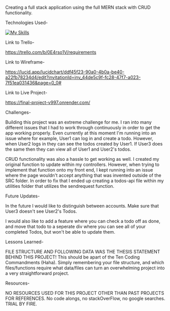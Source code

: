 Creating a full stack application using the full MERN stack with CRUD functionality.

Technologies Used-

[![My Skills](https://skills.thijs.gg/icons?i=mongodb,express,react,nodejs)](https://skills.thijs.gg)

Link to Trello-

https://trello.com/b/0E4rso1V/requirements

Link to Wireframe-

https://lucid.app/lucidchart/ddf45f23-90a0-4b0a-be40-a22fb78234d4/edit?invitationId=inv_44de5c9f-fc28-47f7-a023-7f51ea031436&page=0_0#

Link to Live Project-

https://final-project-v997.onrender.com/

Challenges-

Building this project was an extreme challenge for me. I ran into many different issues that I had to work through continuously in order to get the app working properly. Even currently at this moment I'm running into an issue where for example, User1 can log in and create a todo. However, when User2 logs in they can see the todos created by User1. If User3 does the same then they can view all of User1 and User2's todos.

CRUD functionality was also a hassle to get working as well. I created my original function to update within my controllers. However, when trying to implement that function onto my front end, I kept running into an issue where the page wouldn't accept anything that was invented outside of the SRC folder. In order to fix that I ended up creating a todos-api file within my utilities folder that utilizes the sendrequest function.

Future Updates-

In the future I would like to distinguish between accounts. Make sure that User3 doesn't see User2's Todos.

I would also like to add a feature where you can check a todo off as done, and move that todo to a seperate div where you can see all of your completed Todos, but won't be able to update them.

Lessons Learned-

FILE STRUCTURE AND FOLLOWING DATA WAS THE THESIS STATEMENT BEHIND THIS PROJECT! This should be apart of the Ten Coding Commandments (Haha). Simply remembering your file structure, and which files/functions require what data/files can turn an overwhelming project into a very straightforward project.

Resources-

NO RESOURCES USED FOR THIS PROJECT OTHER THAN PAST PROJECTS FOR REFERENCES. No code alongs, no stackOverFlow, no google searches. TRIAL BY FIRE.
